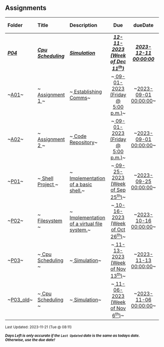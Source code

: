 ## Assignments

| Folder | Title | Description | Due | dueDate | Days Left<sup>*</sup> |
|:------|:------|:------|:-----:|:-----:|-----|
| ***<a href="https://github.com/rugbyprof/5143-Operating-Systems/tree/master/Assignments/P04">P04</a>*** | ***<a href="https://github.com/rugbyprof/5143-Operating-Systems/tree/master/Assignments/P04"> Cpu Scheduling </a>*** | ***<a href="https://github.com/rugbyprof/5143-Operating-Systems/tree/master/Assignments/P04"> Simulation</a>*** | ***<a href="https://github.com/rugbyprof/5143-Operating-Systems/tree/master/Assignments/P04"> 12-11-2023 (Week of Dec 11<sup>th</sup>)</a>*** | ***<a href="https://github.com/rugbyprof/5143-Operating-Systems/tree/master/Assignments/P04">2023-12-11 00:00:00</a>*** | 20 |
| ~<a href="https://github.com/rugbyprof/5143-Operating-Systems/tree/master/Assignments/A01">A01</a>~ | ~<a href="https://github.com/rugbyprof/5143-Operating-Systems/tree/master/Assignments/A01"> Assignment 1 </a>~ | ~<a href="https://github.com/rugbyprof/5143-Operating-Systems/tree/master/Assignments/A01"> Establishing Comms</a>~ | ~<a href="https://github.com/rugbyprof/5143-Operating-Systems/tree/master/Assignments/A01"> 09-01-2023 (Friday @ 5:00 p.m.)</a>~ | ~<a href="https://github.com/rugbyprof/5143-Operating-Systems/tree/master/Assignments/A01">2023-09-01 00:00:00</a>~ | ---- |
| ~<a href="https://github.com/rugbyprof/5143-Operating-Systems/tree/master/Assignments/A02">A02</a>~ | ~<a href="https://github.com/rugbyprof/5143-Operating-Systems/tree/master/Assignments/A02"> Assignment 2 </a>~ | ~<a href="https://github.com/rugbyprof/5143-Operating-Systems/tree/master/Assignments/A02"> Code Repository</a>~ | ~<a href="https://github.com/rugbyprof/5143-Operating-Systems/tree/master/Assignments/A02"> 09-01-2023 (Friday @ 5:00 p.m.)</a>~ | ~<a href="https://github.com/rugbyprof/5143-Operating-Systems/tree/master/Assignments/A02">2023-09-01 00:00:00</a>~ | ---- |
| ~<a href="https://github.com/rugbyprof/5143-Operating-Systems/tree/master/Assignments/P01">P01</a>~ | ~<a href="https://github.com/rugbyprof/5143-Operating-Systems/tree/master/Assignments/P01"> Shell Project </a>~ | ~<a href="https://github.com/rugbyprof/5143-Operating-Systems/tree/master/Assignments/P01"> Implementation of a basic shell.</a>~ | ~<a href="https://github.com/rugbyprof/5143-Operating-Systems/tree/master/Assignments/P01"> 09-25-2023 (Week of Sep 25<sup>th</sup>)</a>~ | ~<a href="https://github.com/rugbyprof/5143-Operating-Systems/tree/master/Assignments/P01">2023-09-25 00:00:00</a>~ | ---- |
| ~<a href="https://github.com/rugbyprof/5143-Operating-Systems/tree/master/Assignments/P02">P02</a>~ | ~<a href="https://github.com/rugbyprof/5143-Operating-Systems/tree/master/Assignments/P02"> Filesystem </a>~ | ~<a href="https://github.com/rugbyprof/5143-Operating-Systems/tree/master/Assignments/P02"> Implementation of a virtual file system.</a>~ | ~<a href="https://github.com/rugbyprof/5143-Operating-Systems/tree/master/Assignments/P02"> 10-16-2023 (Week of Oct 26<sup>th</sup>)</a>~ | ~<a href="https://github.com/rugbyprof/5143-Operating-Systems/tree/master/Assignments/P02">2023-10-16 00:00:00</a>~ | ---- |
| ~<a href="https://github.com/rugbyprof/5143-Operating-Systems/tree/master/Assignments/P03">P03</a>~ | ~<a href="https://github.com/rugbyprof/5143-Operating-Systems/tree/master/Assignments/P03"> Cpu Scheduling </a>~ | ~<a href="https://github.com/rugbyprof/5143-Operating-Systems/tree/master/Assignments/P03"> Simulation</a>~ | ~<a href="https://github.com/rugbyprof/5143-Operating-Systems/tree/master/Assignments/P03"> 11-13-2023 (Week of Nov 13<sup>th</sup>)</a>~ | ~<a href="https://github.com/rugbyprof/5143-Operating-Systems/tree/master/Assignments/P03">2023-11-13 00:00:00</a>~ | ---- |
| ~<a href="https://github.com/rugbyprof/5143-Operating-Systems/tree/master/Assignments/P03_old">P03_old</a>~ | ~<a href="https://github.com/rugbyprof/5143-Operating-Systems/tree/master/Assignments/P03_old"> Cpu Scheduling </a>~ | ~<a href="https://github.com/rugbyprof/5143-Operating-Systems/tree/master/Assignments/P03_old"> Simulation</a>~ | ~<a href="https://github.com/rugbyprof/5143-Operating-Systems/tree/master/Assignments/P03_old"> 11-06-2023 (Week of Nov 6<sup>th</sup>)</a>~ | ~<a href="https://github.com/rugbyprof/5143-Operating-Systems/tree/master/Assignments/P03_old">2023-11-06 00:00:00</a>~ | ---- |

<sup>Last Updated: 2023-11-21 (Tue @ 08:11)</sup> 

<sup>***Days Left is only accurate if the `Last Updated` date is the same as todays date. Otherwise, use the due date!***</sup> 